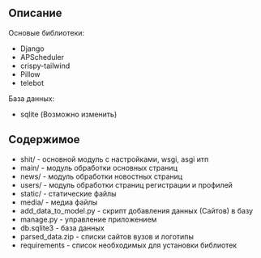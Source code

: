 


## Описание

Основые библиотеки:
  - Django
  - APScheduler
  - crispy-tailwind
  - Pillow
  - telebot

База данных:
  - sqlite (Возможно изменить)

## Содержимое

  - shit/ - основной модуль с настройками, wsgi, asgi итп
  - main/ - модуль обработки основных страниц
  - news/ - модуль обработки новостных страниц
  - users/ - модуль обработки страниц регистрации и профилей
  - static/ - статические файлы
  - media/ - медиа файлы
  - add_data_to_model.py - скрипт добавления данных (Сайтов) в базу
  - manage.py - управление приложением
  - db.sqlite3 - база данных
  - parsed_data.zip - списки сайтов вузов и логотипы
  - requirements - список необходимых для установки библиотек
